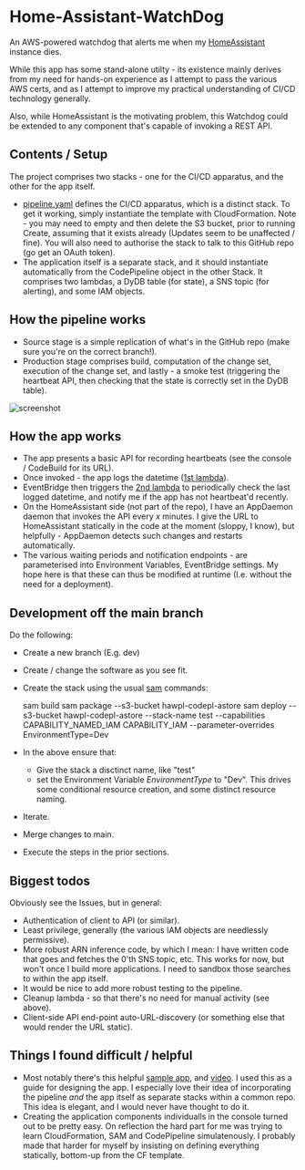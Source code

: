 # Home-Assistant-WatchDog
An AWS-powered watchdog that alerts me when my [HomeAssistant](https://www.home-assistant.io/) instance dies.

While this app has some stand-alone utilty - its existence mainly derives from my need for hands-on experience as I attempt to pass the various AWS certs, and as I attempt to improve my practical understanding of CI/CD technology generally. 

Also, while HomeAssistant is the motivating problem, this Watchdog could be extended to any component that's capable of invoking a REST API.

## Contents / Setup
The project comprises two stacks - one for the CI/CD apparatus, and the other for the app itself.
* [pipeline.yaml](pipeline/pipeline.yaml) defines the CI/CD apparatus, which is a distinct stack. To get it working, simply instantiate the template with CloudFormation. Note - you may need to empty and then delete the S3 bucket, prior to running Create, assuming that it exists already (Updates seem to be unaffected / fine). You will also need to authorise the stack to talk to this GitHub repo (go get an OAuth token).
* The application itself is a separate stack, and it should instantiate automatically from the CodePipeline object in the other Stack. It comprises two lambdas, a DyDB table (for state), a SNS topic (for alerting), and some IAM objects.

## How the pipeline works
* Source stage is a simple replication of what's in the GitHub repo (make sure you're on the correct branch!).
* Production stage comprises build, computation of the change set, execution of the change set, and lastly - a smoke test (triggering the heartbeat API, then checking that the state is correctly set in the DyDB table).

![screenshot](https://user-images.githubusercontent.com/34256848/146853028-367306b9-0417-48ea-b9ec-97b22a061f38.png)

## How the app works
* The app presents a basic API for recording heartbeats (see the console / CodeBuild for its URL). 
* Once invoked - the app logs the datetime ([1st lambda](api/onHeartbeatFromHomeAssistant.py)).
* EventBridge then triggers the [2nd lambda](api/onCheckHeartbeatRecency.py) to periodically check the last logged datetime, and notify me if the app has not heartbeat'd recently.
* On the HomeAssistant side (not part of the repo), I have an AppDaemon daemon that invokes the API every _x_ minutes. I give the URL to HomeAssistant statically in the code at the moment (sloppy, I know), but helpfully - AppDaemon detects such changes and restarts automatically. 
* The various waiting periods and notification endpoints - are parameterised into Environment Variables, EventBridge settings. My hope here is that these can thus be modified at runtime (I.e. without the need for a deployment).

## Development off the main branch
Do the following:
* Create a new branch (E.g. dev)
* Create / change the software as you see fit.
* Create the stack using the usual [sam](https://docs.aws.amazon.com/serverless-application-model/latest/developerguide/serverless-sam-reference.html#serverless-sam-cli) commands:

	sam build
	sam package --s3-bucket hawpl-codepl-astore
	sam deploy --s3-bucket hawpl-codepl-astore --stack-name test --capabilities CAPABILITY_NAMED_IAM CAPABILITY_IAM --parameter-overrides EnvironmentType=Dev

* In the above ensure that:
	* Give the stack a disctinct name, like "test"
	* set the Environment Variable _EnvironmentType_ to "Dev". This drives some conditional resource creation, and some distinct resource naming.
* Iterate.
* Merge changes to main. 
* Execute the steps in the prior sections.

## Biggest todos
Obviously see the Issues, but in general:
* Authentication of client to API (or similar).
* Least privilege, generally (the various IAM objects are needlessly permissive).
* More robust ARN inference code, by which I mean: I have written code that goes and fetches the 0'th SNS topic, etc. This works for now, but won't once I build more applications. I need to sandbox those searches to within the app itself.
* It would be nice to add more robust testing to the pipeline.
* Cleanup lambda - so that there's no need for manual activity (see above).
* Client-side API end-point auto-URL-discovery (or something else that would render the URL static).

## Things I found difficult / helpful
* Most notably there's this helpful [sample app](https://github.com/aws-samples/aws-serverless-samfarm), and [video](https://www.youtube.com/watch?v=P7i01eqmzrs&t=1508s). I used this as a guide for designing the app. I especially love their idea of incorporating the pipeline _and_ the app itself as separate stacks within a common repo. This idea is elegant, and I would never have thought to do it.
* Creating the application components individualls in the console turned out to be pretty easy. On reflection the hard part for me was trying to learn CloudFormation, SAM and CodePipeline simulatenously. I probably made that harder for myself by insisting on defining everything statically, bottom-up from the CF template. 

